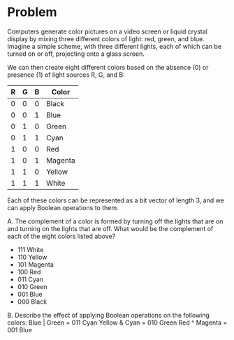 # Problem

Computers generate color pictures on a video screen or liquid crystal display by mixing three different colors of light: red, green, and blue. Imagine a simple scheme, with three different lights, each of which can be turned on or off, projecting onto a glass screen.

We can then create eight different colors based on the absence (0) or presence (1) of light sources R, G, and B:

| R   | G   | B   | Color   |
| --- | --- | --- | ------- |
| 0   | 0   | 0   | Black   |
| 0   | 0   | 1   | Blue    |
| 0   | 1   | 0   | Green   |
| 0   | 1   | 1   | Cyan    |
| 1   | 0   | 0   | Red     |
| 1   | 0   | 1   | Magenta |
| 1   | 1   | 0   | Yellow  |
| 1   | 1   | 1   | White   |

Each of these colors can be represented as a bit vector of length 3, and we can apply Boolean operations to them.

A. The complement of a color is formed by turning off the lights that are on and turning on the lights that are off. What would be the complement of each of the eight colors listed above?

- 111 White
- 110 Yellow
- 101 Magenta
- 100 Red
- 011 Cyan
- 010 Green
- 001 Blue
- 000 Black

B. Describe the effect of applying Boolean operations on the following colors:
Blue | Green = 011 Cyan
Yellow & Cyan = 010 Green
Red ^ Magenta = 001 Blue
